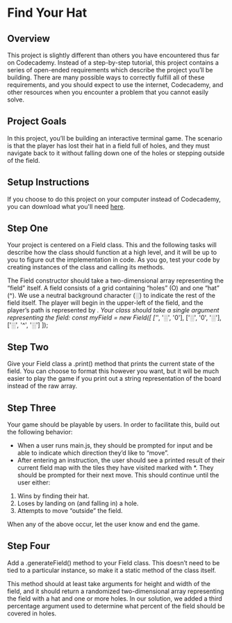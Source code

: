 # Find Your Hat

## Overview
This project is slightly different than others you have encountered thus far on Codecademy. Instead of a step-by-step tutorial, this project contains a series of open-ended requirements which describe the project you’ll be building. There are many possible ways to correctly fulfill all of these requirements, and you should expect to use the internet, Codecademy, and other resources when you encounter a problem that you cannot easily solve.

## Project Goals
In this project, you’ll be building an interactive terminal game. The scenario is that the player has lost their hat in a field full of holes, and they must navigate back to it without falling down one of the holes or stepping outside of the field.

## Setup Instructions
If you choose to do this project on your computer instead of Codecademy, you can download what you'll need [here](https://content.codecademy.com/PRO/independent-practice-projects/find-your-hat/find-your-hat-starting.zip).

## Step One
Your project is centered on a Field class. This and the following tasks will describe how the class should function at a high level, and it will be up to you to figure out the implementation in code. As you go, test your code by creating instances of the class and calling its methods.

The Field constructor should take a two-dimensional array representing the “field” itself. A field consists of a grid containing “holes” (O) and one “hat” (^). We use a neutral background character (░) to indicate the rest of the field itself. The player will begin in the upper-left of the field, and the player’s path is represented by *.
Your class should take a single argument representing the field:
    const myField = new Field([
      ['*', '░', '0'],
      ['░', '0', '░'],
      ['░', '^', '░']
    ]);

## Step Two
Give your Field class a .print() method that prints the current state of the field. You can choose to format this however you want, but it will be much easier to play the game if you print out a string representation of the board instead of the raw array.

## Step Three
Your game should be playable by users. In order to facilitate this, build out the following behavior:
* When a user runs main.js, they should be prompted for input and be able to indicate which direction they’d like to “move”.
* After entering an instruction, the user should see a printed result of their current field map with the tiles they have visited marked with *. They should be prompted for their next move.
This should continue until the user either:
1. Wins by finding their hat.
2. Loses by landing on (and falling in) a hole.
3. Attempts to move “outside” the field.

When any of the above occur, let the user know and end the game.

## Step Four
Add a .generateField() method to your Field class. This doesn’t need to be tied to a particular instance, so make it a static method of the class itself.

This method should at least take arguments for height and width of the field, and it should return a randomized two-dimensional array representing the field with a hat and one or more holes. In our solution, we added a third percentage argument used to determine what percent of the field should be covered in holes.